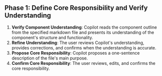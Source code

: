 ## Phase 1: Define Core Responsibility and Verify Understanding

1.  **Verify Component Understanding**: Copilot reads the component outline from the specified markdown file and presents its understanding of the component's structure and functionality.
2.  **Refine Understanding**: The user reviews Copilot's understanding, provides corrections, and confirms when the understanding is accurate.
3.  **Propose Core Responsibility**: Copilot proposes a one-sentence description of the file's main purpose.
4.  **Confirm Core Responsibility**: The user reviews, edits, and confirms the core responsibility.
